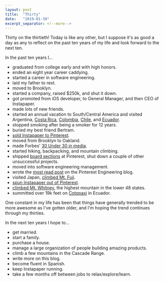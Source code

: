 ```yaml
---
layout: post
title:  "Thirty"
date:   "2019-01-30"
excerpt_separator: <!--more-->
---
```


Thirty on the thirtieth! Today is like any other, but I suppose it's as good a day as any to reflect on the past ten years of my life and look forward to the next ten.

In the past ten years I...

<!--more-->

* graduated from college early and with high honors.
* ended an eight year career caddying.
* started a career in software engineering.
* laid my father to rest.
* moved to Brooklyn.
* started a company, raised $250k, and shut it down.
* got promoted from iOS developer, to General Manager, and then CEO of Instapaper.
* made lots of new friends.
* started an annual vacation to South/Central America and visited Argentina, [Costa Rica](https://www.instagram.com/p/_2GKiWwsku/), [Colombia](https://www.instagram.com/p/BOnJXLTAsrv/), [Chile](https://www.instagram.com/p/BdSaKRGgXNa/), and [Ecuador](https://www.instagram.com/p/Br_v1UClAvN/).
* stopped smoking after being a smoker for 12 years.
* buried my best friend Bertram.
* [sold Instapaper to Pinterest](https://www.theverge.com/2016/8/23/12595940/instapaper-acquired-pinterest-newsreading-app).
* moved from Brooklyn to Oakland.
* made Forbes' [30 Under 30 in media](https://www.forbes.com/30-under-30-2017/media/#556ff354aa64).
* started hiking, backpacking, and mountain climbing.
* shipped [board sections](https://newsroom.pinterest.com/en/post/a-new-way-to-organize-your-ideas-on-pinterest) at Pinterest, shut down a couple of other unsuccessful projects.
* moved into software engineering management.
* wrote the [most read post](https://medium.com/@Pinterest_Engineering/three-day-no-meeting-schedule-for-engineers-fca9f857a567) on the Pinterest Engineering blog.
* visited Japan, [climbed Mt. Fuji](https://www.instagram.com/p/Bl2uOI7hUKk/).
* [spun Instapaper out of Pinterest](http://blog.instapaper.com/post/175953870856).
* [climbed Mt. Whitney](https://www.instagram.com/p/BmryZsBhrfP/), the highest mountain in the lower 48 states.
* summitted over 19k feet on [Cotopaxi](https://www.instagram.com/p/BrrASR5ljxY/) in Ecuador.

One constant in my life has been that things have generally trended to be more awesome as I've gotten older, and I'm hoping the trend continues through my thirties.

In the next ten years I hope to...

* get married.
* start a family.
* purchase a house.
* manage a large organization of people building amazing products.
* climb a few mountains in the Cascade Range.
* write more on this blog.
* become fluent in Spanish.
* keep Instapaper running.
* take a few months off between jobs to relax/explore/learn.
